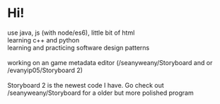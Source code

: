 <h1>Hi!</h1> 
use java, js (with node/es6), little bit of html <br>
learning c++ and python <br>
learning and practicing software design patterns <br>
<br>
working on an game metadata editor (/seanyweany/Storyboard and or /evanyip05/Storyboard 2) <br>
<br>
Storyboard 2 is the newest code I have. Go check out /seanyweany/Storyboard for a older but more polished program

<!--
**evanyip05/evanYip05** is a ✨ _special_ ✨ repository because its `README.md` (this file) appears on your GitHub profile.

Here are some ideas to get you started:

- 🔭 I’m currently working on ...
- 🌱 I’m currently learning ...
- 👯 I’m looking to collaborate on ...
- 🤔 I’m looking for help with ...
- 💬 Ask me about ...
- 📫 How to reach me: ...
- 😄 Pronouns: ...
- ⚡ Fun fact: ...
-->
